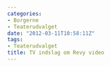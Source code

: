 ```yaml
---
categories:
- Borgerne
- Teaterudvalget
date: "2012-03-11T10:58:11Z"
tags:
- Teaterudvalget
title: TV indslag om Revy video
---
```


